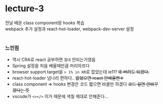 # lecture-3
전날 배운 class component랑 hooks 복습  
webpack 추가 설정과 react-hot-loader, webpack-dev-server 설정  
<br />
### 느낀점
* 역시 CRA로 react 공부하면 `절대` 안되는거였음
* Spring 설정을 처음 배울때만큼 머리아프다
* browser support target을 `> 1% in KR`로 잡았는데 ie11? ~~IE 버려도 되겠다.~~
* react-hot-loader 넘나리 편하다.. ~~없었으면 react 안배울뻔ㅎ~~
* class component => hooks 변경은 코드 짧으면 바꿀만 하겠다 ~~코드 길면 안바꾸겠다는 뜻~~
* vscode가 `<></>` 이거 때문에 색칠 제대로 안해준다... 